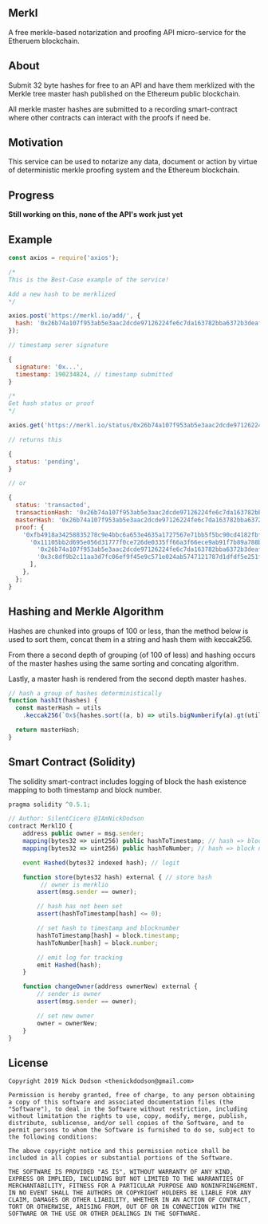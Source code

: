 ## Merkl

A free merkle-based notarization and proofing API micro-service for the Etheruem blockchain.

## About

Submit 32 byte hashes for free to an API and have them merklized with the Merkle tree master hash published on the Ethereum public blockchain.

All merkle master hashes are submitted to a recording smart-contract where other contracts can interact with the proofs if need be.

## Motivation

This service can be used to notarize any data, document or action by virtue of deterministic merkle proofing system and the Ethereum blockchain.

## Progress

**Still working on this, none of the API's work just yet**

## Example

```js
const axios = require('axios');

/*
This is the Best-Case example of the service!

Add a new hash to be merklized
*/

axios.post('https://merkl.io/add/', {
  hash: '0x26b74a107f953ab5e3aac2dcde97126224fe6c7da163782bba6372b3deaf1a14',
});

// timestamp serer signature

{
  signature: '0x...',
  timestamp: 190234824, // timestamp submitted
}

/*
Get hash status or proof
*/

axios.get('https://merkl.io/status/0x26b74a107f953ab5e3aac2dcde97126224fe6c7da163782bba6372b3deaf1a14');

// returns this

{
  status: 'pending',
}

// or

{
  status: 'transacted',
  transactionHash: '0x26b74a107f953ab5e3aac2dcde97126224fe6c7da163782bba6372b3deaf1a14',
  masterHash: '0x26b74a107f953ab5e3aac2dcde97126224fe6c7da163782bba6372b3deaf1a14',
  proof: {
    '0xfb4918a34258835278c9e4bbc6a653e4635a1727567e71bb5f5bc90cd4182fbf': {
      '0x11105bb2d695e056d31777f0ce726de0335ff66a3f66ece9ab91f7b89a788bc2': [
        '0x26b74a107f953ab5e3aac2dcde97126224fe6c7da163782bba6372b3deaf1a14',
        '0x3c8df9b2c11aa3d7fc06ef9f45e9c571e024ab5747121787d1dfdf5e251fcef0',
      ],
    },
  };
}

```

## Hashing and Merkle Algorithm

Hashes are chunked into groups of 100 or less, than the method below is used to sort them, concat them in a string and hash them with keccak256.

From there a second depth of grouping (of 100 of less) and hashing occurs of the master hashes using the same sorting and concating algorithm.

Lastly, a master hash is rendered from the second depth master hashes.

```js
// hash a group of hashes deterministically
function hashIt(hashes) {
  const masterHash = utils
    .keccak256(`0x${hashes.sort((a, b) => utils.bigNumberify(a).gt(utils.bigNumberify(b))).map(v => v.slice(2)).join('')}`);

  return masterHash;
}
```

## Smart Contract (Solidity)

The solidity smart-contract includes logging of block the hash existence mapping to both timestamp and block number.

```js
pragma solidity ^0.5.1;

// Author: SilentCicero @IAmNickDodson
contract MerklIO {
    address public owner = msg.sender;
    mapping(bytes32 => uint256) public hashToTimestamp; // hash => block timestamp
    mapping(bytes32 => uint256) public hashToNumber; // hash => block number

    event Hashed(bytes32 indexed hash); // logit

    function store(bytes32 hash) external { // store hash
         // owner is merklio
        assert(msg.sender == owner);

        // hash has not been set
        assert(hashToTimestamp[hash] <= 0);

        // set hash to timestamp and blocknumber
        hashToTimestamp[hash] = block.timestamp;
        hashToNumber[hash] = block.number;

        // emit log for tracking
        emit Hashed(hash);
    }

    function changeOwner(address ownerNew) external {
        // sender is owner
        assert(msg.sender == owner);

        // set new owner
        owner = ownerNew;
    }
}
```

## License

```
Copyright 2019 Nick Dodson <thenickdodson@gmail.com>

Permission is hereby granted, free of charge, to any person obtaining a copy of this software and associated documentation files (the "Software"), to deal in the Software without restriction, including without limitation the rights to use, copy, modify, merge, publish, distribute, sublicense, and/or sell copies of the Software, and to permit persons to whom the Software is furnished to do so, subject to the following conditions:

The above copyright notice and this permission notice shall be included in all copies or substantial portions of the Software.

THE SOFTWARE IS PROVIDED "AS IS", WITHOUT WARRANTY OF ANY KIND, EXPRESS OR IMPLIED, INCLUDING BUT NOT LIMITED TO THE WARRANTIES OF MERCHANTABILITY, FITNESS FOR A PARTICULAR PURPOSE AND NONINFRINGEMENT. IN NO EVENT SHALL THE AUTHORS OR COPYRIGHT HOLDERS BE LIABLE FOR ANY CLAIM, DAMAGES OR OTHER LIABILITY, WHETHER IN AN ACTION OF CONTRACT, TORT OR OTHERWISE, ARISING FROM, OUT OF OR IN CONNECTION WITH THE SOFTWARE OR THE USE OR OTHER DEALINGS IN THE SOFTWARE.
```

